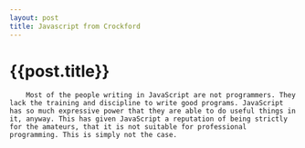 ```yaml
---
layout: post
title: Javascript from Crockford
--- 
```




 {{post.title}}
======================================================





		Most of the people writing in JavaScript are not programmers. They lack the training and discipline to write good programs. JavaScript has so much expressive power that they are able to do useful things in it, anyway. This has given JavaScript a reputation of being strictly for the amateurs, that it is not suitable for professional programming. This is simply not the case.
